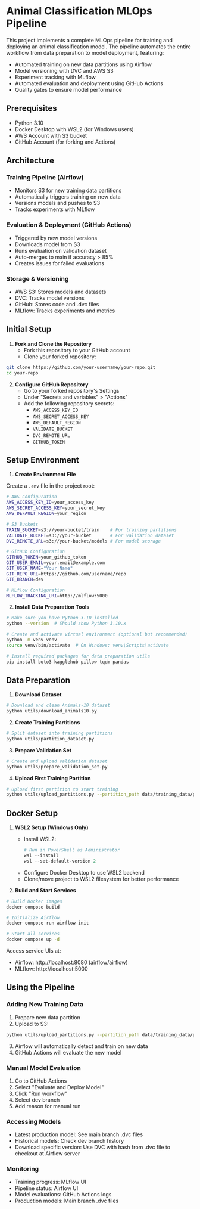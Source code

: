 # Animal Classification MLOps Pipeline

This project implements a complete MLOps pipeline for training and deploying an animal classification model. The pipeline automates the entire workflow from data preparation to model deployment, featuring:

- Automated training on new data partitions using Airflow
- Model versioning with DVC and AWS S3
- Experiment tracking with MLflow
- Automated evaluation and deployment using GitHub Actions
- Quality gates to ensure model performance

## Prerequisites

- Python 3.10
- Docker Desktop with WSL2 (for Windows users)
- AWS Account with S3 bucket
- GitHub Account (for forking and Actions)

## Architecture

### Training Pipeline (Airflow)
- Monitors S3 for new training data partitions
- Automatically triggers training on new data
- Versions models and pushes to S3
- Tracks experiments with MLflow

### Evaluation & Deployment (GitHub Actions)
- Triggered by new model versions
- Downloads model from S3
- Runs evaluation on validation dataset
- Auto-merges to main if accuracy > 85%
- Creates issues for failed evaluations

### Storage & Versioning
- AWS S3: Stores models and datasets
- DVC: Tracks model versions
- GitHub: Stores code and .dvc files
- MLflow: Tracks experiments and metrics

## Initial Setup

1. **Fork and Clone the Repository**
   - Fork this repository to your GitHub account
   - Clone your forked repository:
```bash
git clone https://github.com/your-username/your-repo.git
cd your-repo
```

2. **Configure GitHub Repository**
   - Go to your forked repository's Settings
   - Under "Secrets and variables" > "Actions"
   - Add the following repository secrets:
     - `AWS_ACCESS_KEY_ID`
     - `AWS_SECRET_ACCESS_KEY`
     - `AWS_DEFAULT_REGION`
     - `VALIDATE_BUCKET`
     - `DVC_REMOTE_URL`
     - `GITHUB_TOKEN`

## Setup Environment

1. **Create Environment File**

Create a `.env` file in the project root:
```bash
# AWS Configuration
AWS_ACCESS_KEY_ID=your_access_key
AWS_SECRET_ACCESS_KEY=your_secret_key
AWS_DEFAULT_REGION=your_region

# S3 Buckets
TRAIN_BUCKET=s3://your-bucket/train    # For training partitions
VALIDATE_BUCKET=s3://your-bucket       # For validation dataset
DVC_REMOTE_URL=s3://your-bucket/models # For model storage

# GitHub Configuration
GITHUB_TOKEN=your_github_token
GIT_USER_EMAIL=your.email@example.com
GIT_USER_NAME="Your Name"
GIT_REPO_URL=https://github.com/username/repo
GIT_BRANCH=dev

# MLflow Configuration
MLFLOW_TRACKING_URI=http://mlflow:5000
```

2. **Install Data Preparation Tools**
```bash
# Make sure you have Python 3.10 installed
python --version  # Should show Python 3.10.x

# Create and activate virtual environment (optional but recommended)
python -m venv venv
source venv/bin/activate  # On Windows: venv\Scripts\activate

# Install required packages for data preparation utils
pip install boto3 kagglehub pillow tqdm pandas
```

## Data Preparation

1. **Download Dataset**
```bash
# Download and clean Animals-10 dataset
python utils/download_animals10.py
```

2. **Create Training Partitions**
```bash
# Split dataset into training partitions
python utils/partition_dataset.py
```

3. **Prepare Validation Set**
```bash
# Create and upload validation dataset
python utils/prepare_validation_set.py
```

4. **Upload First Training Partition**
```bash
# Upload first partition to start training
python utils/upload_partitions.py --partition_path data/training_data/partition_1
```

## Docker Setup

1. **WSL2 Setup (Windows Only)**
   - Install WSL2:
     ```powershell
     # Run in PowerShell as Administrator
     wsl --install
     wsl --set-default-version 2
     ```
   - Configure Docker Desktop to use WSL2 backend
   - Clone/move project to WSL2 filesystem for better performance

2. **Build and Start Services**
```bash
# Build Docker images
docker compose build

# Initialize Airflow
docker compose run airflow-init

# Start all services
docker compose up -d
```

Access service UIs at:
- Airflow: http://localhost:8080 (airflow/airflow)
- MLflow: http://localhost:5000

## Using the Pipeline

### Adding New Training Data
1. Prepare new data partition
2. Upload to S3:
```bash
python utils/upload_partitions.py --partition_path data/training_data/partition_X
```
3. Airflow will automatically detect and train on new data
4. GitHub Actions will evaluate the new model

### Manual Model Evaluation
1. Go to GitHub Actions
2. Select "Evaluate and Deploy Model"
3. Click "Run workflow"
4. Select dev branch
5. Add reason for manual run

### Accessing Models
- Latest production model: See main branch .dvc files
- Historical models: Check dev branch history
- Download specific version: Use DVC with hash from .dvc file to checkout at Airflow server

### Monitoring
- Training progress: MLflow UI
- Pipeline status: Airflow UI
- Model evaluations: GitHub Actions logs
- Production models: Main branch .dvc files